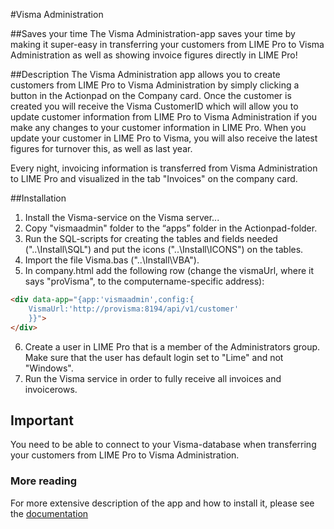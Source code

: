 #Visma Administration

##Saves your time
The Visma Administration-app saves your time by making it super-easy in transferring your customers from LIME Pro to Visma Administration as well as showing invoice figures directly in LIME Pro!

##Description
The Visma Administration app allows you to create customers from LIME Pro to Visma Administration by simply clicking a button in the Actionpad on the Company card. Once the customer is created you will receive the Visma CustomerID which will allow you to update customer information from LIME Pro to Visma Administration if you make any changes to your customer information in LIME Pro. When you update your customer in LIME Pro to Visma, you will also receive the latest figures for turnover this, as well as last year.

Every night, invoicing information is transferred from Visma Administration to LIME Pro and visualized in the tab "Invoices" on the company card.

##Installation
1. Install the Visma-service on the Visma server...
2. Copy "vismaadmin" folder to the “apps” folder in the Actionpad-folder.
3. Run the SQL-scripts for creating the tables and fields needed ("..\Install\SQL") and put the icons ("..\Install\ICONS") on the tables.
4. Import the file Visma.bas ("..\Install\VBA").
5. In company.html add the following row (change the vismaUrl, where it says "proVisma", to the computername-specific address): 
``` html
<div data-app="{app:'vismaadmin',config:{
	VismaUrl:'http://provisma:8194/api/v1/customer'
	}}">
</div>
```
6. Create a user in LIME Pro that is a member of the Administrators group. Make sure that the user has default login set to "Lime" and not "Windows".
7. Run the Visma service in order to fully receive all invoices and invoicerows.

## Important
You need to be able to connect to your Visma-database when transferring your customers from LIME Pro to Visma Administration.

### More reading
For more extensive description of the app and how to install it, please see the <a href="http://docs.lundalogik.com/pro/addons/Visma-administration/start">documentation</a>
